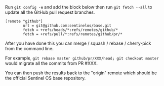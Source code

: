 Run `git config -e` and add the block below then run `git fetch --all` to update all the GitHub pull request branches.

```
[remote "github"]
        url = git@github.com:sentinelos/base.git
        fetch = +refs/heads/*:refs/remotes/github/*
        fetch = +refs/pull/*:refs/remotes/github/pr/*
```

After you have done this you can merge / squash / rebase / cherry-pick from the command line.

For example, `git rebase master github/pr/XXX/head; git checkout master` would migrate all the commits from PR #XXX.

You can then push the results back to the "origin" remote which should be the official Sentinel OS base repository.
